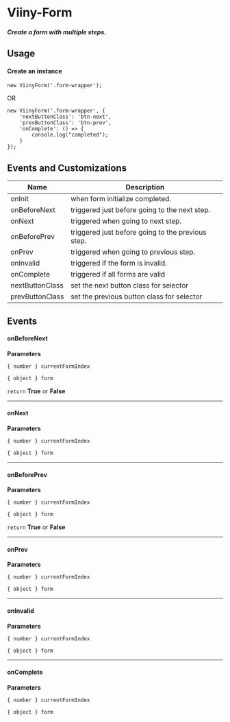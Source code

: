 # Viiny-Form
##### Create a form with multiple steps.

## Usage
#### Create an instance
```
new ViinyForm('.form-wrapper');
```
OR
```
new ViinyForm('.form-wrapper', {
    'nextButtonClass': 'btn-next',
    'prevButtonClass': 'btn-prev',
    'onComplete': () => {
        console.log("completed");
    }
});
```

## Events and Customizations
| Name | Description |
| ---- | ----------- | 
| onInit | when form initialize completed. |
| onBeforeNext | triggered just before going to the next step. |
| onNext | triggered when going to next step.  |
| onBeforePrev | triggered just before going to the previous step. |
| onPrev | triggered when going to previous step. |
| onInvalid | triggered if the form is invalid. |
| onComplete | triggered if all forms are valid |
| nextButtonClass | set the next button class for selector |
| prevButtonClass | set the previous button class for selector |

## Events
#### onBeforeNext
**Parameters**

`{ number } currentFormIndex`

`{ object } form`

`return` **True** or **False**

------
#### onNext
**Parameters**

`{ number } currentFormIndex`

`{ object } form`

------
#### onBeforePrev
**Parameters**

`{ number } currentFormIndex`

`{ object } form`

`return` **True** or **False**

------
#### onPrev
**Parameters**

`{ number } currentFormIndex`

`{ object } form`

------
#### onInvalid
**Parameters**

`{ number } currentFormIndex`

`{ object } form`

------
#### onComplete
**Parameters**

`{ number } currentFormIndex`

`{ object } form`
